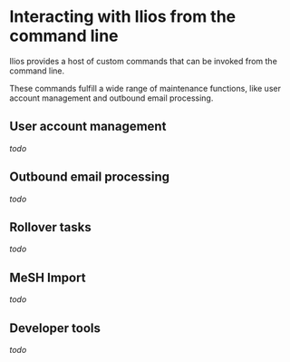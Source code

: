 # Interacting with Ilios from the command line

Ilios provides a host of custom commands that can be invoked from the command line.

These commands fulfill a wide range of maintenance functions, like user account management and outbound email processing. 

## User account management

_todo_

## Outbound email processing

_todo_

## Rollover tasks

_todo_

## MeSH Import

_todo_
 
## Developer tools 

_todo_
